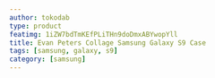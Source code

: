```yaml
---
author: tokodab
type: product
featimg: 1iZW7bdTmKEfPLiTHn9doDmxABYwopYll
title: Evan Peters Collage Samsung Galaxy S9 Case
tags: [samsung, galaxy, s9]
category: [samsung]
---
```

